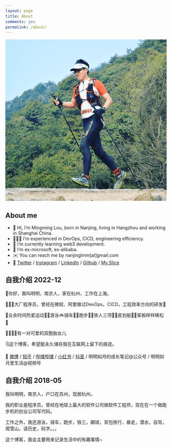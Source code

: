 ```yaml
---
layout: page
title: About
comments: yes
permalink: /about/
---
```

![越野](/images/1-head-trail-640x640.png)

## About me

- 👋 Hi, I’m Mingming Lou, born in Nanjing, living in Hangzhou and working in Shanghai China.
- 👨🏻‍💻 I’m experienced in DevOps, CICD, engineering efficiency.
- 🌱 I’m currently learning web3 development.
- 💞️ I’m ex-microsoft, ex-alibaba.
- ✉️ You can reach me by nanjinglmm[at]gmail.com
- 🔗 [Twitter](https://twitter.com/lmm333) / [Instagram](https://www.instagram.com/mm.lou/) / [LinkedIn](https://www.linkedin.com/in/lmm333) / [Github](https://github.com/lmmsoft) / [My Slice](https://lmmsoft.github.io/slices/)

## 自我介绍 2022-12

👋你好，我叫明明，南京人，家在杭州，工作在上海。

👨🏻‍💻大厂程序员，曾经在微软、阿里做过DevOps，CICD，工程效率方向的研发🧩

🚴‍️业余时间热爱运动🏊🏻游泳🚲骑车🏃🏻跑步🚴🏻铁人三项🚣‍♀️皮划艇🏄‍♂️桨板样样稀松🤣

👨‍👩‍👧‍👧有一对可爱的双胞胎女儿

🗒这个博客，希望能永久储存我在互联网上留下的痕迹。

🔗 [微博](https://weibo.com/lmm333) / [知乎](https://www.zhihu.com/people/mm.lou) / [哔哩哔哩](https://space.bilibili.com/385883467) / [小红书](https://www.xiaohongshu.com/user/profile/5a064bbfb1da1471b0adc436) / [抖音](https://www.douyin.com/user/MS4wLjABAAAAuzST05UwbqfZc0sPvVmEcldC9WUXBvSkpZWl33vx_oA) / 明明如月的成长笔记@公众号 / 明明如月爱生活@视频号 

## 自我介绍 2018-05

我叫明明，南京人，户口在苏州，现居杭州。

我的职业是程序员，曾经在地球上最大的软件公司做软件工程师，现在在一个做跑步机的创业公司写代码。

工作之外，我还游泳，骑车，跑步，铁三，踢球，背包旅行，暴走，潜水，自驾，爬雪山，读历史，码字。。。

这个博客，我会主要用来记录生活中的有趣事情~